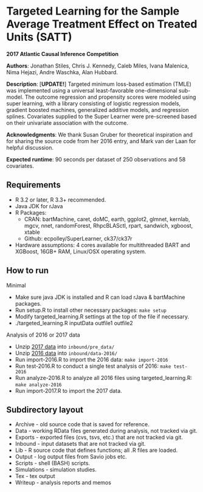 # Targeted Learning for the Sample Average Treatment Effect on Treated Units (SATT)

**2017 Atlantic Causal Inference Competition**

**Authors**: Jonathan Stiles, Chris J. Kennedy, Caleb Miles, Ivana Malenica, Nima Hejazi, Andre Waschka, Alan Hubbard.

**Description**: [**UPDATE!**] Targeted minimum loss-based estimation (TMLE) was implemented using a universal least-favorable one-dimensional sub-model. The outcome regression and propensity scores were modeled using super learning, with a library consisting of logistic regression models, gradient boosted machines, generalized additive models, and regression splines. Covariates supplied to the Super Learner were pre-screened based on their univariate association with the outcome.

**Acknowledgments**: We thank Susan Gruber for theoretical inspiration and for sharing the source code from her 2016 entry, and Mark van der Laan for helpful discussion.

**Expected runtime**: 90 seconds per dataset of 250 observations and 58 covariates.

## Requirements

* R 3.2 or later, R 3.3+ recommended.
* Java JDK for rJava
* R Packages:
    * CRAN: bartMachine, caret, doMC, earth, ggplot2, glmnet, kernlab, mgcv, nnet, randomForest, RhpcBLASctl, rpart, sandwich, xgboost, xtable
    * Github: ecpolley/SuperLearner, ck37/ck37r
* Hardware assumptions: 4 cores available for multithreaded BART and XGBoost, 16GB+ RAM, Linux/OSX operating system.


## How to run

Minimal

* Make sure java JDK is installed and R can load rJava & bartMachine packages.
* Run setup.R to install other necessary packages: `make setup`
* Modify targeted_learning.R settings at the top of the file if necessary.
* ./targeted_learning.R inputData outfile1 outfile2

Analysis of 2016 or 2017 data

* Unzip [2017 data](http://faculty.chicagobooth.edu/richard.hahn/pre_data.tar.gz) into `inbound/pre_data/`
* Unzip [2016 data](https://drive.google.com/file/d/0B8TUkApaUlsGekFSblJWa25NM1E/edit) into `inbound/data-2016/`
* Run import-2016.R to import the 2016 data: `make import-2016`
* Run test-2016.R to conduct a single test analysis of 2016: `make test-2016`
* Run analyze-2016.R to analyze all 2016 files using targeted_learning.R: `make analyze-2016`
* Run import-2017.R to import the 2017 data.


## Subdirectory layout

* Archive - old source code that is saved for reference.
* Data - working RData files generated during analysis, not tracked via git.
* Exports - exported files (cvs, tsvs, etc.) that are not tracked via git.
* Inbound - input datasets that are not tracked via git.
* Lib - R source code that defines functions; all .R files are loaded.
* Output - log output files from Savio jobs  etc.
* Scripts - shell (BASH) scripts.
* Simulations - simulation studies.
* Tex - tex output
* Writeup - analysis reports and memos
